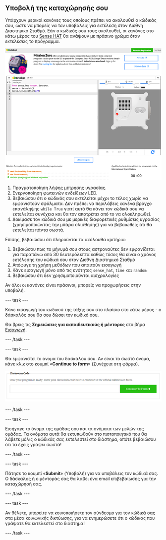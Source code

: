 ## Υποβολή της καταχώρησής σου

Υπάρχουν μερικοί κανόνες τους οποίους πρέπει να ακολουθεί ο κώδικάς σου, ώστε να μπορείς να τον υποβάλεις για εκτέλεση στον Διεθνή Διαστημικό Σταθμό. Εάν ο κωδικός σου τους ακολουθεί, οι κανόνες στο κάτω μέρος του [Sense HAT](https://trinket.io/mission-zero) θα ανάψουν με πράσινο χρώμα όταν εκτελέσεις το πρόγραμμα.

![Ένα στιγμιότυπο οθόνης των σελίδων Mission Zero Trinket που δείχνει το κουμπί υποβολής και τα κριτήρια ελέγχου στα αριστερά. Τα δύο πρώτα ("ανάγνωση υγρασίας" και "χρήση των LED") είναι σε πορτοκαλί κείμενο, το κάτω ("εκτελείται χωρίς σφάλματα") είναι πράσινο ](images/validation.png)

1. Πραγματοποίηση λήψης μέτρησης υγρασίας.
1. Ενεργοποίηση φωτεινών ενδείξεων LED.
1. Βεβαιώσου ότι ο κώδικάς σου εκτελείται μέχρι το τέλος χωρίς να εμφανιστούν σφάλματα. Δεν πρέπει να περιλάβεις κανένα βρόγχο επανάληψης `while True` γιατί αυτό θα κάνει τον κώδικά σου να εκτελείται συνέχεια και θα τον αποτρέπει από το να ολοκληρωθεί.
1. Δοκίμασε τον κώδικά σου με μερικές διαφορετικές ρυθμίσεις υγρασίας (χρησιμοποιώντας την μπάρα ολίσθησης) για να βεβαιωθείς ότι θα εκτελείται πάντα σωστά.

Επίσης, βεβαιώσου ότι πληρούνται τα ακόλουθα κριτήρια:

1. Βεβαιώσου πως το μήνυμά σου στους αστροναύτες δεν εμφανίζεται για παραπάνω από 30 δευτερόλεπτα καθώς τόσος θα είναι ο χρόνος εκτέλεσης του κώδικά σου στον Διεθνή Διαστημικό Σταθμό
1. Απόφυγε τη χρήση μεθόδων που απαιτούν εισαγωγή
1. Κάνε εισαγωγή μόνο από τις ενότητες `sense_hat`, `time` και `random`
1. Βεβαιώσου ότι δεν χρησιμοποιούνται αισχρολογίες

Αν όλοι οι κανόνες είναι πράσινοι, μπορείς να προχωρήσεις στην υποβολή.

--- task ---

Κάνε εισαγωγή του κωδικού της τάξης σου στο πλαίσιο στο κάτω μέρος - ο δάσκαλός σου θα σου δώσει τον κωδικό σου.

Θα βρεις τις **Σημειώσεις για εκπαιδευτικούς ή μέντορες** στο βήμα [Εισαγωγή](https://projects.raspberrypi.org/en/projects/astro-pi-mission-zero/1).

--- /task ---

--- task ---

Θα εμφανιστεί το όνομα του δασκάλου σου. Αν είναι το σωστό όνομα, κάνε κλικ στο κουμπί «**Continue to form**» (Συνέχεια στη φόρμα).

![Συνέχισε στη φόρμα](images/continue-to-form.png)

--- /task ---

--- task ---

Εισήγαγε το όνομα της ομάδας σου και τα ονόματα των μελών της ομάδας. Τα ονόματα αυτά θα εκτυπωθούν στο πιστοποιητικό που θα λάβετε μόλις ο κώδικάς σας εκτελεστεί στο διάστημα, οπότε βεβαιώσου ότι τα έχεις γράψει σωστά!

--- /task ---

--- task ---

Πάτησε το κουμπί «**Submit**» (Υποβολή) για να υποβάλεις τον κώδικά σας. Ο δάσκαλος ή ο μέντοράς σας θα λάβει ένα email επιβεβαίωσης για την καταχώρησή σας.

--- /task ---

--- task ---

Αν θέλετε, μπορείτε να κοινοποιήσετε τον σύνδεσμο για τον κώδικά σας στα μέσα κοινωνικής δικτύωσης, για να ενημερώσετε ότι ο κώδικας που γράψατε θα εκτελεστεί στο διάστημα!

--- /task ---
